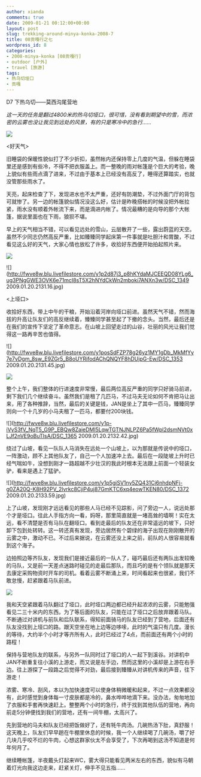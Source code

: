```yaml
---
author: xianda
comments: true
date: 2009-01-21 00:12:00+00:00
layout: post
slug: trekking-around-minya-konka-2008-7
title: 08贡嘎行之七
wordpress_id: 8
categories:
- 2008-minya-konka [08贡嘎行]
- outdoor [户外]
- travel [旅游]
tags:
- 热乌切垭口
- 贡嘎
---
```


D7 下热乌切——莫西沟尾营地



_这一天的任务是翻过4800米的热乌切垭口，很可惜，没有看到期望中的雪，而浓密的云雾也没让我见到远处的风景，有的只是寒冷中的急行……_



![](http://fwve8w.blu.livefilestore.com/y1pGTyIkwZuViGgzT63cdfFD_MlLtzr2Ay0vctkwaYJbAVeaCXEePp-usM2GYbkKDBNFbTvaWff93Q/DSC_1382.jpg)



<好天气>



旧睡袋的保暖性貌似打了不少折扣，虽然帐内还保持零上几度的气温，但躲在睡袋里还是感到有些冷，不得不把衣服盖上。而一整晚的雨对帐篷是个巨大的考验，晚上貌似有些雨点滴了进来，不过由于基本上已经没有高反了，睡得还算踏实，也就没管那些雨水了。



天亮，起床检查了下，发现进水也不太严重，还好有防潮垫，不过外面门厅的背包可就惨了。另一边的帐篷貌似情况没这么好，估计是昨晚搭帐的时候没把外帐拉紧，雨水没有顺着外帐流下来，而是滴进内帐了。情况最糟的是向导的那个大帐篷，据说里面也在下雨，狼狈不堪。



早上的天气相当不错，可以看见远处的雪山，云层散开了一些，露出蔚蓝的天空。虽然不少同志仍然高反严重，比如臻臻同学起床第一件事就是吐胆汁和胃酸，不过看见这么好的天气，大家心情也放松了许多，收拾好东西便开始拍起照片来。



![](http://fwve8w.blu.livefilestore.com/y1pBUIAPYSfTPJbZ2Qcdav85tySxtNh8183i40ncZ5f-zjPKohmYfjP-XPBmamaVGTFGwBUpp3_SYA1PuSa6sYxZQ/DSC_1347.jpg)

<!-- more -->

![](http://fwve8w.blu.livefilestore.com/y1p2d87j3_p8hKYdaMJCEEQD08YLg6_ug3PNgGWE3OVK6e71mcI8sT5X2hNYdCkWn2mboki7ANXn3w/DSC_1349 2009.01.20.2131.16.jpg)



<上垭口>



收拾好东西，带上中午的干粮，开始沿着河岸向垭口前进。虽然天气不错，然而海拔的升高让队友们的高反继续着，臻臻同学甚至起了下撤的念头。当然，最后还是在我们的宣传下坚定了革命意志。在山坡上回望走过的山谷，壮丽的风光让我们觉得这一路再辛苦也值得。



![](http://fwve8w.blu.livefilestore.com/y1posSdFZP78g26yz1MY1gDb_MkMfYy7e7vDgm_8sw_E9ZGr5_B8oUYRifodAChQNQYF8hDUjpG-Ew/DSC_1353 2009.01.20.2131.45.jpg)



![](http://fwve8w.blu.livefilestore.com/y1p7WAZoKumTmni-zL41NN0kXOBYaSBtGaD2rULgOxGo6WNjaV7UEqy_CIsxqLKpjq-FvEa9Wtexl8/DSC_1359.jpg)



整个上午，我们整体的行进速度非常慢，最后两位高反严重的同学只好骑马前进，剩下我们几个继续奋斗。虽然我们是租了几匹马，不过马夫无论如何不肯把马让出来，用了各种推辞，当然，最后的关键是钱，JAN是坐上了其中一匹马，臻臻同学则向一个十几岁的小马夫租了一匹马，都要付200块钱。



![](http://fwve8w.blu.livefilestore.com/y1p-iVyS3fV_NqT5_G9P_EBQw8ZaieDMl5LqwTGTNJNLPZ6Pa5fWpl2dsmNVt0xLJf2nVE9oBuTlsA/DSC_1365 2009.01.20.2132.42.jpg)



绕过了山坡，看见一队队人马消失在远处一个山坡上，以为那就是传说中的垭口，一阵激动，顾不上其他队友了，自己一个人加速冲上去。最后在一段陡坡上升时已经气喘如牛，没想到刚才一路超越不少壮汉的我此时根本无法跟上前面一个轻装女驴，看来是遇上了猛驴。



![](http://fwve8w.blu.livefilestore.com/y1p5giSV1ny5ZQ431Ci6nhdpNFj-g0ZA20Q-K8H92PV_2lvrkc8CjiP4uj87GmKTC6xq4eowTKEN80/DSC_1372 2009.01.20.2133.59.jpg)



上了山坡，发现刚才远远看见的那些人马已经不见踪影，问了旁边一人，说远处那个才是垭口。往此人手指方向一看，妈呀，那里简直就是一堵高耸的墙啊！实在太远，看不清楚是否有马队在翻垭口。看到走最后的队友还在非常遥远的坡下，只好卸下包到处转转。这一转还真有发现，旁边居然有个碧绿的海子出现在刚刚散开的云雾之中，激动不已。不过后来据说，在云雾还没上来之前，前队的人很容易就看到这个海子。



边拍照边等齐队友，发现我们是接近最后的一队人了，碰巧最后还有两队出发较晚的马队，又是前一天差点迷路时碰见的走最后那队，而且巧的是有个领队就是那天去康定采购物资时开车的司机。看着云雾不断涌上来，时间看起来也很紧，我们不敢怠慢，赶紧跟着马队前进。



![](http://fwve8w.blu.livefilestore.com/y1prG2K5jrCrHgug1NlWd6ajWKDTiPcJhEXCN8x7Pbjvqh22NK545-z8YzuInwkgK7kbduk52Sk9YQ/DSC_1386.jpg)



我和天空紧跟着马队翻过了垭口，此时垭口两边都已经升起浓浓的云雾，只能勉强看见二三十米内的东西。为了等后面的队友，只能在过了垭口之后放弃跟着马队。不断通过对讲机与前队和后队联系，得知前面骑马的队友已经到了营地，后面还有队友没找到上垭口的路。跟天空坐在地上边等边哆嗦，此时的气温只有几度。漫长的等待，大约半个小时才等齐所有人，此时已经过了4点，而前面还有两个小时的路程！



保持与营地队友的联系，与另外一队同时过了垭口的人一起下到溪谷。对讲机中JAN不断重复往小溪的上游走，而又说是左手边，然而这里的小溪却是上游在右手边。往上游探了一段路之后觉得不对劲，最后接到臻臻从对讲机传来的声音，往下游走！



浓雾、寒冷、刮风，本以为加快速度可以使身体稍微暖和起来，不过一点效果都没有，此时感觉到身体每一寸皮肤都是冷的，鼻水哗哗地滴下来。没办法，匆匆地加了衣服和手套再快速赶上。整整两个小时的急行，终于找到其他队伍的营地，再向前走5分钟便找到我们的营地，还有一间牛棚，太高兴了。



先到营地的马夫和队友已经把饭做好了，还有牦牛肉汤。几碗热汤下肚，真舒服！这天晚上，队友们早早趟在牛棚里休息的时候，我一个人继续喝了几碗汤，嚼了好几块几乎咬不烂的牛肉，心想这群家伙太不会享受了，下次再喝到这汤不知道是何年何月了。



继续睡帐篷，半夜戴头灯起来WC，雾大得只能看见两米左右的东西，貌似有马朝着灯光向我这边走来，赶紧关灯，伸手不见五指……
